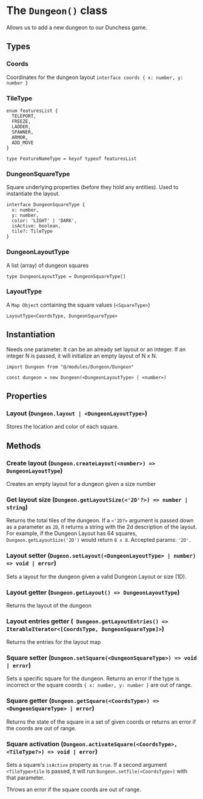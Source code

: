 # The `Dungeon()` class
Allows us to add a new dungeon to our Dunchess game.
## Types
### Coords
Coordinates for the dungeon layout
`interface coords { x: number, y: number }`
### TileType
```
enum featuresList {
  TELEPORT,
  FREEZE,
  LADDER,
  SPAWNER,
  ARMOR,
  ADD_MOVE
}

type FeatureNameType = keyof typeof featuresList
```
### DungeonSquareType
Square underlying properties (before they hold any entities). Used to instantiate the layout.
```
interface DungeonSquareType {
  x: number,
  y: number,
  color: 'LIGHT' | 'DARK',
  isActive: boolean,
  tile?: TileType
}
```
### DungeonLayoutType
A list (array) of dungeon squares

`type DungeonLayoutType = DungeonSquareType[]`
### LayoutType
A `Map Object` containing the square values (`<SquareType>`)

`LayoutType<CoordsType, DungeonSquareType>`
## Instantiation
Needs one parameter. It can be an already set layout or an integer. If an integer N is passed, it will initialize an empty layout of N x N.
```
import Dungeon from "@/modules/Dungeon/Dungeon"

const dungeon = new Dungeon(<DungeonLayoutType> | <number>)
```
## Properties
### Layout (`Dungeon.layout | <DungeonLayoutType>`)
Stores the location and color of each square.
## Methods
### Create layout (`Dungeon.createLayout(<number>) => DungeonLayoutType`)
Creates an empty layout for a dungeon given a size number
### Get layout size (`Dungeon.getLayoutSize(<'2D'?>) => number | string`)
Returns the total tiles of the dungeon. If a `<'2D?>` argument is passed down as a parameter as `2D`, it returns a string with the 2d description of the layout. For example, if the Dungeon Layout has 64 squares, `Dungeon.getLayoutSize('2D')` would return `8 x 8`. Accepted params: `'2D'`.
### Layout setter (`Dugeon.setLayout(<DungeonLayoutType> | number) => void | error`)
Sets a layout for the dungeon given a valid Dungeon Layout or size (1D).
### Layout getter (`Dungeon.getLayout() => DungeonLayoutType`)
Returns the layout of the dungeon
### Layout entries getter (` Dungeon.getLayoutEntries() => IterableIterator<[CoordsType, DungeonSquareType]>`)
Returns the entries for the layout map
### Square setter (`Dungeon.setSquare(<DungeonSquareType>) => void | error`)
Sets a specific square for the dungeon. Returns an error if the type is incorrect or the square coords `{ x: number, y: number }` are out of range.
### Square getter (`Dungeon.getSquare(<CoordsType>) => <DungeonSquareType> | error`)
Returns the state of the square in a set of given coords or returns an error if the coords are out of range.
### Square activation (`Dungeon.activateSquare(<CoordsType>, <TileType?>) => void | error`)
Sets a square's `isActive` property as `true`. If a second argument `<TileType>tile` is passed, it will run `Dungeon.setTile(<CoordsType>)` with that parameter. 

Throws an error if the square coords are out of range.
